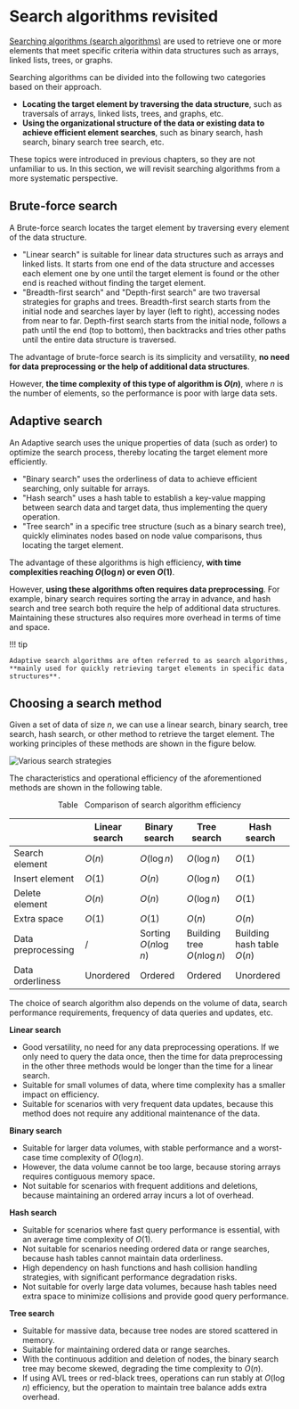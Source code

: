 # Search algorithms revisited

<u>Searching algorithms (search algorithms)</u> are used to retrieve one or more elements that meet specific criteria within data structures such as arrays, linked lists, trees, or graphs.

Searching algorithms can be divided into the following two categories based on their approach.

- **Locating the target element by traversing the data structure**, such as traversals of arrays, linked lists, trees, and graphs, etc.
- **Using the organizational structure of the data or existing data to achieve efficient element searches**, such as binary search, hash search, binary search tree search, etc.

These topics were introduced in previous chapters, so they are not unfamiliar to us. In this section, we will revisit searching algorithms from a more systematic perspective.

## Brute-force search

A Brute-force search locates the target element by traversing every element of the data structure.

- "Linear search" is suitable for linear data structures such as arrays and linked lists. It starts from one end of the data structure and accesses each element one by one until the target element is found or the other end is reached without finding the target element.
- "Breadth-first search" and "Depth-first search" are two traversal strategies for graphs and trees. Breadth-first search starts from the initial node and searches layer by layer (left to right), accessing nodes from near to far. Depth-first search starts from the initial node, follows a path until the end (top to bottom), then backtracks and tries other paths until the entire data structure is traversed.

The advantage of brute-force search is its simplicity and versatility, **no need for data preprocessing or the help of additional data structures**.

However, **the time complexity of this type of algorithm is $O(n)$**, where $n$ is the number of elements, so the performance is poor with large data sets.

## Adaptive search

An Adaptive search uses the unique properties of data (such as order) to optimize the search process, thereby locating the target element more efficiently.

- "Binary search" uses the orderliness of data to achieve efficient searching, only suitable for arrays.
- "Hash search" uses a hash table to establish a key-value mapping between search data and target data, thus implementing the query operation.
- "Tree search" in a specific tree structure (such as a binary search tree), quickly eliminates nodes based on node value comparisons, thus locating the target element.

The advantage of these algorithms is high efficiency, **with time complexities reaching $O(\log n)$ or even $O(1)$**.

However, **using these algorithms often requires data preprocessing**. For example, binary search requires sorting the array in advance, and hash search and tree search both require the help of additional data structures. Maintaining these structures also requires more overhead in terms of time and space.

!!! tip

    Adaptive search algorithms are often referred to as search algorithms, **mainly used for quickly retrieving target elements in specific data structures**.

## Choosing a search method

Given a set of data of size $n$, we can use a linear search, binary search, tree search, hash search, or other method to retrieve the target element. The working principles of these methods are shown in the figure below.

![Various search strategies](searching_algorithm_revisited.assets/searching_algorithms.png)

The characteristics and operational efficiency of the aforementioned methods are shown in the following table.

<p align="center"> Table <id> &nbsp; Comparison of search algorithm efficiency </p>

|                    | Linear search | Binary search         | Tree search                 | Hash search                |
| ------------------ | ------------- | --------------------- | --------------------------- | -------------------------- |
| Search element     | $O(n)$        | $O(\log n)$           | $O(\log n)$                 | $O(1)$                     |
| Insert element     | $O(1)$        | $O(n)$                | $O(\log n)$                 | $O(1)$                     |
| Delete element     | $O(n)$        | $O(n)$                | $O(\log n)$                 | $O(1)$                     |
| Extra space        | $O(1)$        | $O(1)$                | $O(n)$                      | $O(n)$                     |
| Data preprocessing | /             | Sorting $O(n \log n)$ | Building tree $O(n \log n)$ | Building hash table $O(n)$ |
| Data orderliness   | Unordered     | Ordered               | Ordered                     | Unordered                  |

The choice of search algorithm also depends on the volume of data, search performance requirements, frequency of data queries and updates, etc.

**Linear search**

- Good versatility, no need for any data preprocessing operations. If we only need to query the data once, then the time for data preprocessing in the other three methods would be longer than the time for a linear search.
- Suitable for small volumes of data, where time complexity has a smaller impact on efficiency.
- Suitable for scenarios with very frequent data updates, because this method does not require any additional maintenance of the data.

**Binary search**

- Suitable for larger data volumes, with stable performance and a worst-case time complexity of $O(\log n)$.
- However, the data volume cannot be too large, because storing arrays requires contiguous memory space.
- Not suitable for scenarios with frequent additions and deletions, because maintaining an ordered array incurs a lot of overhead.

**Hash search**

- Suitable for scenarios where fast query performance is essential, with an average time complexity of $O(1)$.
- Not suitable for scenarios needing ordered data or range searches, because hash tables cannot maintain data orderliness.
- High dependency on hash functions and hash collision handling strategies, with significant performance degradation risks.
- Not suitable for overly large data volumes, because hash tables need extra space to minimize collisions and provide good query performance.

**Tree search**

- Suitable for massive data, because tree nodes are stored scattered in memory.
- Suitable for maintaining ordered data or range searches.
- With the continuous addition and deletion of nodes, the binary search tree may become skewed, degrading the time complexity to $O(n)$.
- If using AVL trees or red-black trees, operations can run stably at $O(\log n)$ efficiency, but the operation to maintain tree balance adds extra overhead.
